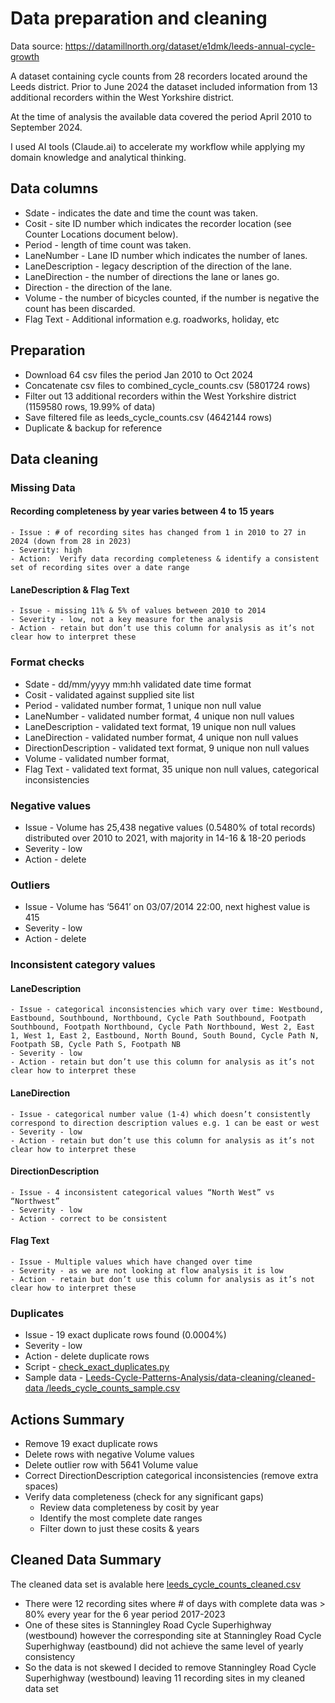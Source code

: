 # Data preparation and cleaning
  
Data source: https://datamillnorth.org/dataset/e1dmk/leeds-annual-cycle-growth

A dataset containing cycle counts from 28 recorders located around the Leeds district. Prior to June 2024 the dataset included information from 13 additional recorders within the West Yorkshire district.

At the time of analysis the available data covered the period April 2010 to September 2024.

I used AI tools (Claude.ai) to accelerate my workflow while applying my domain knowledge and analytical thinking.

## Data columns

- Sdate - indicates the date and time the count was taken.
- Cosit - site ID number which indicates the recorder location (see Counter Locations document below).
- Period - length of time count was taken.
- LaneNumber - Lane ID number which indicates the number of lanes.
- LaneDescription - legacy description of the direction of the lane.
- LaneDirection - the number of directions the lane or lanes go.
- Direction - the direction of the lane.
- Volume - the number of bicycles counted, if the number is negative the count has been discarded.
- Flag Text - Additional information e.g. roadworks, holiday, etc

## Preparation

- Download 64 csv files the period Jan 2010 to Oct 2024
- Concatenate csv files to combined_cycle_counts.csv (5801724 rows)
- Filter out 13 additional recorders within the West Yorkshire district (1159580 rows, 19.99% of data)
- Save filtered file as leeds_cycle_counts.csv (4642144 rows)
- Duplicate & backup for reference

## Data cleaning

### Missing Data

#### Recording completeness by year varies between 4 to 15 years 
    - Issue : # of recording sites has changed from 1 in 2010 to 27 in 2024 (down from 28 in 2023)
    - Severity: high
    - Action:  Verify data recording completeness & identify a consistent set of recording sites over a date range

#### LaneDescription & Flag Text
    - Issue - missing 11% & 5% of values between 2010 to 2014
    - Severity - low, not a key measure for the analysis
    - Action - retain but don’t use this column for analysis as it’s not clear how to interpret these 

### Format checks 

- Sdate - dd/mm/yyyy mm:hh validated date time format
- Cosit - validated against  supplied site list
- Period - validated number format, 1 unique non null value
- LaneNumber - validated number format, 4 unique non null values
- LaneDescription - validated text format, 19 unique non null values
- LaneDirection - validated number format, 4 unique non null values
- DirectionDescription - validated text format, 9 unique non null values
- Volume  - validated number format, 
- Flag Text - validated text format, 35 unique non null values, categorical inconsistencies

### Negative values

- Issue -  Volume has 25,438 negative values (0.5480% of total records) distributed over 2010 to 2021, with majority in 14-16 & 18-20 periods
- Severity - low
- Action - delete

### Outliers
- Issue - Volume has ‘5641’ on 03/07/2014 22:00, next highest value is 415
- Severity - low
- Action - delete

### Inconsistent category values

#### LaneDescription 

    - Issue - categorical inconsistencies which vary over time: Westbound, Eastbound, Southbound, Northbound, Cycle Path Southbound, Footpath Southbound, Footpath Northbound, Cycle Path Northbound, West 2, East 1, West 1, East 2, Eastbound, North Bound, South Bound, Cycle Path N, Footpath SB, Cycle Path S, Footpath NB 
    - Severity - low
    - Action - retain but don’t use this column for analysis as it’s not clear how to interpret these
    
#### LaneDirection
    - Issue - categorical number value (1-4) which doesn’t consistently correspond to direction description values e.g. 1 can be east or west
    - Severity - low
    - Action - retain but don’t use this column for analysis as it’s not clear how to interpret these

#### DirectionDescription
    - Issue - 4 inconsistent categorical values “North West” vs “Northwest”
    - Severity - low
    - Action - correct to be consistent 

#### Flag Text
    - Issue - Multiple values which have changed over time
    - Severity - as we are not looking at flow analysis it is low
    - Action - retain but don’t use this column for analysis as it’s not clear how to interpret these

### Duplicates
- Issue - 19 exact duplicate rows found (0.0004%)
- Severity - low
- Action - delete duplicate rows
- Script - <a href="../data-cleaning/cleaning-scripts/check_exact_duplicates.py">check_exact_duplicates.py</a>
- Sample data - <a href="../data-cleaning/cleaned-data/leeds_cycle_counts_sample.csv">Leeds-Cycle-Patterns-Analysis/data-cleaning/cleaned-data
/leeds_cycle_counts_sample.csv</a>

## Actions Summary

- Remove 19 exact duplicate rows
- Delete rows with negative Volume values
- Delete outlier row with 5641 Volume value
- Correct DirectionDescription categorical inconsistencies (remove extra spaces)
- Verify data completeness (check for any significant gaps) 
    - Review data completeness by cosit by year
    - Identify the most complete date ranges
    - Filter down to just these cosits & years


## Cleaned Data Summary

The cleaned data set is avalable here <a href="">leeds_cycle_counts_cleaned.csv</a>

- There were 12 recording sites where # of days with complete data was > 80% every year for the 6 year period 2017-2023
- One of these sites is Stanningley Road Cycle Superhighway (westbound) however the corresponding site at Stanningley Road Cycle Superhighway (eastbound) did not achieve the same level of yearly consistency
- So the data is not skewed I decided to remove Stanningley Road Cycle Superhighway (westbound) leaving 11 recording sites in my cleaned data set

